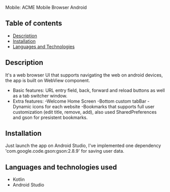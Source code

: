 Mobile: ACME Mobile Browser Android
## Table of contents

- [Description](#description)
- [Installation](#installation)
- [Languages and Technologies](#languages-and-technologies)


## Description

It's a web browser UI that supports navigating the web on android devices, the app is built on WebView component.
- Basic features: URL entry field, back, forward and reload buttons as well as a tab switcher window.
- Extra features:
-Welcome Home Screen 
-Bottom custom tabBar
-Dynamic icons for each website 
-Bookmarks that supports full user customization (edit title, remove, add), also used SharedPreferences and gson for presistent bookmarks.

## Installation
Just launch the app on Android Studio, I've implemented one dependency 'com.google.code.gson:gson:2.8.9' for saving user data.


## Languages and technologies used

- Kotlin
- Android Studio